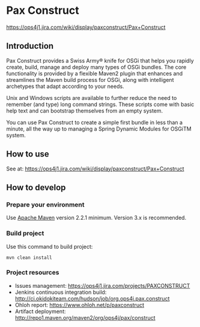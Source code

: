 # Pax Construct

https://ops4j1.jira.com/wiki/display/paxconstruct/Pax+Construct

## Introduction

Pax Construct provides a Swiss Army® knife for OSGi that helps you rapidly create, build, manage and
deploy many types of OSGi bundles. The core functionality is provided by a flexible Maven2 plugin
that enhances and streamlines the Maven build process for OSGi, along with intelligent archetypes
that adapt according to your needs.

Unix and Windows scripts are available to further reduce the need to remember (and type) long
command strings. These scripts come with basic help text and can bootstrap themselves from an
empty system.

You can use Pax Construct to create a simple first bundle in less than a minute, all the way up to
managing a Spring Dynamic Modules for OSGiTM system.

## How to use

See at: https://ops4j1.jira.com/wiki/display/paxconstruct/Pax+Construct

## How to develop

### Prepare your environment

Use [Apache Maven][maven] version 2.2.1 minimum. Version 3.x is recommended.

[maven]: http://maven.apache.org "Apache Maven"

### Build project

Use this command to build project:

    mvn clean install

### Project resources

* Issues management: https://ops4j1.jira.com/projects/PAXCONSTRUCT
* Jenkins continuous integration build: http://ci.okidokiteam.com/hudson/job/org.ops4j.pax.construct
* Ohloh report: https://www.ohloh.net/p/paxconstruct
* Artifact deployment: http://repo1.maven.org/maven2/org/ops4j/pax/construct

